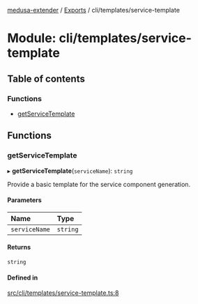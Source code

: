 [medusa-extender](../README.md) / [Exports](../modules.md) / cli/templates/service-template

# Module: cli/templates/service-template

## Table of contents

### Functions

- [getServiceTemplate](cli_templates_service_template.md#getservicetemplate)

## Functions

### getServiceTemplate

▸ **getServiceTemplate**(`serviceName`): `string`

Provide a basic template for the service component generation.

#### Parameters

| Name | Type |
| :------ | :------ |
| `serviceName` | `string` |

#### Returns

`string`

#### Defined in

[src/cli/templates/service-template.ts:8](https://github.com/adrien2p/medusa-extender/blob/8795eba/src/cli/templates/service-template.ts#L8)
